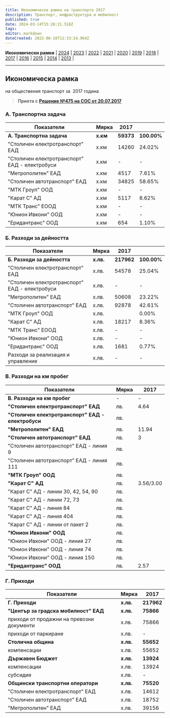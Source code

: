 ```yaml
---
title: Икономическа рамка на транспорта 2017
description: Транспорт, инфраструктура и мобилност
published: true
date: 2024-03-14T15:28:21.518Z
tags: 
editor: markdown
dateCreated: 2022-06-18T12:33:24.964Z
---
```


**Икономически рамки** | [2024](/bg/economics-and-society/economic-framework/2024) | [2023](/bg/economics-and-society/economic-framework/2023) | [2022](/bg/economics-and-society/economic-framework/2022) | [2021](/bg/economics-and-society/economic-framework/2021) | [2020](/bg/economics-and-society/economic-framework/2020) | [2019](/bg/economics-and-society/economic-framework/2019) | [2018](/bg/economics-and-society/economic-framework/2018) | [2017](/bg/economics-and-society/economic-framework/2017) | [2016](/bg/economics-and-society/economic-framework/2016) | [2015](/bg/economics-and-society/economic-framework/2015) | [2014](/bg/economics-and-society/economic-framework/2014) | [2013](/bg/economics-and-society/economic-framework/2013) |

---

## **Икономическа рамка**  
на обществения транспорт за  2017 година

> **Приета с** [**Решение №475 на СОС от 20.07.2017**](http://trinmo.org/bg/politics/sofia-council-decisions#%D1%80%D0%B5%D1%88%D0%B5%D0%BD%D0%B8%D0%B5-no475-%D0%BD%D0%B0-%D1%81%D0%BE%D1%81-%D0%BE%D1%82-20072017)

### **А. Транспортна задача**

| Показатели | Мярка | **2017** |     |
| --- | --- | --- | --- |
| **А. Транспортна задача** | **х.км** | **59373** | **100.00%** |
| "Столичен електротранспорт" ЕАД | х.км | 14260 | 24.02% |
| "Столичен електротранспорт" ЕАД - електробуси | х.км | \-  | \-  |
| "Метрополитен" ЕАД | х.км | 4517 | 7.61% |
| "Столичен автотранспорт" ЕАД | х.км | 34825 | 58.65% |
| "МТК Гроуп" ООД | х.км | \-  | \-  |
| "Карат С" АД | х.км | 5117 | 8.62% |
| "МТК Транс" ЕООД | х.км | \-  | \-  |
| "Юнион Ивкони" ООД | х.км | \-  | \-  |
| "Еридантранс" ООД | х.км | 654 | 1.10% |

### Б. Разходи за дейността

| Показатели | Мярка | 2017 |     |
| --- | --- | --- | --- |
| **Б. Разходи за дейността** | **х.лв.** | **217962** | **100.00%** |
| "Столичен електротранспорт" ЕАД | х.лв. | 54578 | 25.04% |
| "Столичен електротранспорт" ЕАД - електробуси | х.лв. | \-  | \-  |
| "Метрополитен" ЕАД | х.лв. | 50608 | 23.22% |
| "Столичен автотранспорт" ЕАД | х.лв. | 92878 | 42.61% |
| "МТК Гроуп" ООД | х.лв. |     | 0.00% |
| "Карат С" АД | х.лв. | 18217 | 8.36% |
| "МТК Транс" ЕООД | х.лв. | \-  | \-  |
| "Юнион Ивкони" ООД | х.лв. | \-  | \-  |
| "Еридантранс" ООД | х.лв. | 1681 | 0.77% |
| Разходи за реализация и управление | х.лв. | \-  | \-  |

### В. Разходи на км пробег

| Показатели | Мярка | 2017 |
| --- | --- | --- |
| **В. Разходи на км пробег** | -   | -   |
| **"Столичен електротранспорт" ЕАД** | лв. | 4.64 |
| **"Столичен електротранспорт" ЕАД - електробуси** | лв. |     |
| **"Метрополитен" ЕАД** | лв. | 11.94 |
| **"Столичен автотранспорт" ЕАД** | лв. | 3   |
| "Столичен автотранспорт" ЕАД - линия 9 | лв. |     |
| "Столичен автотранспорт" ЕАД - линия 111 | лв. |     |
| **"МТК Гроуп" ООД** | лв. |     |
| **"Карат С" АД** | лв. | 3.56/3.00 |
| "Карат С" АД - линии 30, 42, 54, 90 | лв. |     |
| "Карат С" АД - линии 72, 73 | лв. |     |
| "Карат С" АД - линия 84 | лв. |     |
| "Карат С" АД - линия 404 | лв. |     |
| "Карат С" АД - линии от пакет 2 | лв. |     |
| **"Юнион Ивкони" ООД** | лв. |     |
| "Юнион Ивкони" ООД - линия 27 | лв. |     |
| "Юнион Ивкони" ООД - линия 74 | лв. |     |
| "Юнион Ивкони" ООД - линия 150 | лв. |     |
| **"Еридантранс" ООД** | лв. | 2.57 |

### Г. Приходи

| **Показатели** | **Мярка** | **2017** |
| --- | --- | --- |
| **Г. Приходи** | **х.лв.** | **217962** |
| **"Център за градска мобилност" ЕАД** | **х.лв.** | **75866** |
| приходи от продажни на превозни документи | х.лв. | 75866 |
| приходи от паркиране | х.лв. | \-  |
| **Столична община** | **х.лв.** | **55652** |
| компенсации | х.лв. | 55652 |
| **Държавен Бюджет** | **х.лв.** | **13924** |
| компенсации | х.лв. | 13924 |
| субсидия | х.лв. | \-  |
| **Общински транспортни оператори** | **х.лв.** | **75520** |
| "Столичен електротранспорт" ЕАД | х.лв. | 14612 |
| "Столичен автотранспорт" ЕАД | х.лв. | 18752 |
| "Метрополитен" ЕАД | х.лв. | 39156 |